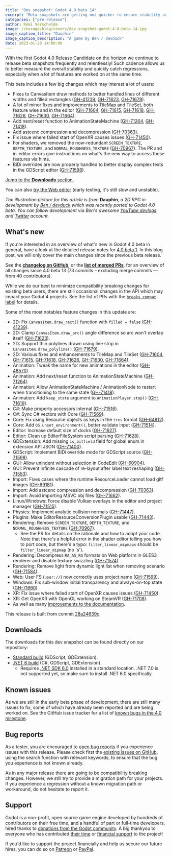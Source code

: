 ```yaml
---
title: "Dev snapshot: Godot 4.0 beta 14"
excerpt: "Beta snapshots are getting out quicker to ensure stability and quickly spot regressions! This time around there are improvements to CanvasItem draw methods, TileMap, AnimationStateMachine, and more!"
categories: ["pre-release"]
author: Rémi Verschelde
image: /storage/blog/covers/dev-snapshot-godot-4-0-beta-14.jpg
image_caption_title: "Dauphin"
image_caption_description: "A game by Ben / devduck"
date: 2023-01-20 14:00:00
---
```


With the first Godot 4.0 Release Candidate on the horizon we continue to release beta snapshots frequently and relentlessly! Such cadence allows us to better measure the overall stability and quickly catch regressions, especially when a lot of features are worked on at the same time.

This beta includes a few big changes which may interest a lot of users:

- Fixes to CanvasItem draw methods to better handled lines of different widths and filled rectangles ([GH-41239](https://github.com/godotengine/godot/pull/41239), [GH-71623](https://github.com/godotengine/godot/pull/71623), [GH-71679](https://github.com/godotengine/godot/pull/71679)).
- A lot of minor fixes and improvements to TileMap and TileSet, both feature wise and in the editor ([GH-71604](https://github.com/godotengine/godot/pull/71604), [GH-71615](https://github.com/godotengine/godot/pull/71615), [GH-71618](https://github.com/godotengine/godot/pull/71618), [GH-71626](https://github.com/godotengine/godot/pull/71626), [GH-71630](https://github.com/godotengine/godot/pull/71630), [GH-71664](https://github.com/godotengine/godot/pull/71664)).
- Add next/reset function to AnimationStateMachine ([GH-71264](https://github.com/godotengine/godot/pull/71264), [GH-71418](https://github.com/godotengine/godot/pull/71418)).
- Add astcenc compression and decompression ([GH-70363](https://github.com/godotengine/godot/pull/70363)).
- Fix issue where failed start of OpenXR causes issues ([GH-71450](https://github.com/godotengine/godot/pull/71450)).
- For shaders, we removed the now-redundant `SCREEN_TEXTURE`, `DEPTH_TEXTURE`, and `NORMAL_ROUGHNESS_TEXTURE` ([GH-70967](https://github.com/godotengine/godot/pull/70967)). The PR and in-editor errors give instructions on what's the new way to access these features via hints.
- BiDi overrides are now properly handled to better display complex texts in the GDScript editor ([GH-71598](https://github.com/godotengine/godot/pull/71598)).

[Jump to the **Downloads** section.](#downloads)

You can also [try the Web editor](https://editor.godotengine.org/releases/4.0.beta14/godot.editor.html) (early testing, it's still slow and unstable).

*The illustration picture for this article is from* **Dauphin**, *a 2D RPG in development by [Ben / devduck](https://www.youtube.com/c/devduck) which was recently ported to Godot 4.0 beta. You can follow development via Ben's awesome [YouTube devlogs](https://www.youtube.com/c/devduck) and [Twitter](https://twitter.com/_devduck) account.*

## What's new

If you're interested in an overview of what's new in Godot 4.0 beta in general, have a look at the detailed release notes for [4.0 beta 1](/article/dev-snapshot-godot-4-0-beta-1). In this blog post, we will only cover the main changes since the previous beta release.

See the [**changelog on GitHub**](https://github.com/godotengine/godot/compare/caacade569eb7a541aaa7a8cdc3eedffca1422d9...28a24639c3c6a95b5b9828f5f02bf0dc2f5ce54b), or the [**list of merged PRs**](https://github.com/godotengine/godot/pulls?q=is%3Apr+merged%3A2023-01-17T13%3A00..2023-01-20T10%3A00+is%3Amerged+sort%3Acreated-asc+milestone%3A4.0), for an overview of all changes since 4.0 beta 13 (73 commits – excluding merge commits ― from 40 contributors).

While we do our best to minimize compatibility breaking changes for existing beta users, there are still occasional changes in the API which may impact your Godot 4 projects. See the list of PRs with the [`breaks compat` label](https://github.com/godotengine/godot/pulls?q=is%3Apr+merged%3A2023-01-17T13%3A00..2023-01-20T10%3A00+is%3Amerged+sort%3Acreated-asc+milestone%3A4.0+label%3A%22breaks+compat%22) for details.

Some of the most notables feature changes in this update are:

- 2D: Fix `CanvasItem.draw_rect()` function with `filled = false` ([GH-41239](https://github.com/godotengine/godot/pull/41239)).
- 2D: Clamp `CanvasItem.draw_arc()` angle difference so arc won't overlap itself ([GH-71623](https://github.com/godotengine/godot/pull/71623)).
- 2D: Support thin polylines drawn using line strip in `CanvasItem.draw_polyline()` ([GH-71679](https://github.com/godotengine/godot/pull/71679)).
- 2D: Various fixes and enhancements to TileMap and TileSet ([GH-71604](https://github.com/godotengine/godot/pull/71604), [GH-71615](https://github.com/godotengine/godot/pull/71615), [GH-71618](https://github.com/godotengine/godot/pull/71618), [GH-71626](https://github.com/godotengine/godot/pull/71626), [GH-71630](https://github.com/godotengine/godot/pull/71630), [GH-71664](https://github.com/godotengine/godot/pull/71664)).
- Animation: Tweak the name for new animations in the editor ([GH-48570](https://github.com/godotengine/godot/pull/48570)).
- Animation: Add next/reset function to AnimationStateMachine ([GH-71264](https://github.com/godotengine/godot/pull/71264)).
- Animation: Allow AnimationStateMachine / AnimationNode to restart when transitioning to the same state ([GH-71418](https://github.com/godotengine/godot/pull/71418)).
- Animation: Add `keep_state` argument to `AnimationPlayer.stop()` ([GH-71619](https://github.com/godotengine/godot/pull/71619)).
- C#: Make property accessors internal ([GH-71516](https://github.com/godotengine/godot/pull/71516)).
- C#: Sync C# vectors with Core ([GH-71569](https://github.com/godotengine/godot/pull/71569)).
- Core: Fix using Resource objects as keys in the `tres` format ([GH-64812](https://github.com/godotengine/godot/pull/64812)).
- Core: Add `OS.unset_environment()`, better validate input ([GH-71514](https://github.com/godotengine/godot/pull/71514)).
- Editor: Increase default size of docks ([GH-71627](https://github.com/godotengine/godot/pull/71627)).
- Editor: Clean up EditorFileSystem script parsing ([GH-71628](https://github.com/godotengine/godot/pull/71628)).
- GDExtension: Add missing `is_bitfield` field for global enum in extension API JSON ([GH-71400](https://github.com/godotengine/godot/pull/71400)).
- GDScript: Implement BiDi override mode for GDScript source ([GH-71598](https://github.com/godotengine/godot/pull/71598)).
- GUI: Allow unindent without selection in CodeEdit ([GH-60904](https://github.com/godotengine/godot/pull/60904)).
- GUI: Prevent infinite cascade of re-layout after label text reshaping ([GH-71553](https://github.com/godotengine/godot/pull/71553)).
- Import: Fixes cases where the runtime ResourceLoader cannot load gltf images ([GH-69181](https://github.com/godotengine/godot/pull/69181)).
- Import: Add astcenc compression and decompression ([GH-70363](https://github.com/godotengine/godot/pull/70363)).
- Import: Avoid importing MSVC obj files ([GH-71662](https://github.com/godotengine/godot/pull/71662)).
- Linux/Windows: Force disable Vulkan overlays in the editor and project manager ([GH-71515](https://github.com/godotengine/godot/pull/71515)).
- Physics: Implement analytic collision normals ([GH-71447](https://github.com/godotengine/godot/pull/71447)).
- Plugins: Make EditorResourceConversionPlugin usable ([GH-71443](https://github.com/godotengine/godot/pull/71443)).
- Rendering: Remove `SCREEN_TEXTURE`, `DEPTH_TEXTURE`, and `NORMAL_ROUGHNESS_TEXTURE` ([GH-70967](https://github.com/godotengine/godot/pull/70967)).
  * See the PR for details on the rationale and how to adapt your code. Note that there's a helpful error in the shader editor telling you how to port code, but there's a typo: `filter_linear_mipmaps` should be `filter_linear_mipmap` (no 's').
- Rendering: Decompress `RA_AS_RG` formats on Web platform in GLES3 renderer and disable texture swizzling ([GH-71574](https://github.com/godotengine/godot/pull/71574)).
- Rendering: Remove light from dynamic light list when removing scenario ([GH-71584](https://github.com/godotengine/godot/pull/71584)).
- Web: User FS (`user://`) now correctly uses project name ([GH-71599](https://github.com/godotengine/godot/pull/71599)).
- Windows: Fix sub-window initial transparency and always-on-top state ([GH-71660](https://github.com/godotengine/godot/pull/71660)).
- XR: Fix issue where failed start of OpenXR causes issues ([GH-71450](https://github.com/godotengine/godot/pull/71450)).
- XR: Get OpenXR with OpenGL working on SteamVR ([GH-71708](https://github.com/godotengine/godot/pull/71708)).
- As well as many [improvements to the documentation](/article/godot-4-0-docs-sprint/).

This release is built from commit [28a24639c](https://github.com/godotengine/godot/commit/28a24639c3c6a95b5b9828f5f02bf0dc2f5ce54b).

<a id="downloads"></a>
## Downloads

The downloads for this dev snapshot can be found directly on our repository:

* [Standard build](https://downloads.tuxfamily.org/godotengine/4.0/beta14/) (GDScript, GDExtension).
* [.NET 6 build](https://downloads.tuxfamily.org/godotengine/4.0/beta14/mono) (C#, GDScript, GDExtension).
  - Requires [.NET SDK 6.0](https://dotnet.microsoft.com/en-us/download/dotnet/6.0) installed in a standard location. .NET 7.0 is not supported yet, so make sure to install .NET 6.0 specifically.

## Known issues

As we are still in the early beta phase of development, there are still many issues to fix, some of which have already been reported and are being worked on. See the GitHub issue tracker for a list of [known bugs in the 4.0 milestone](https://github.com/godotengine/godot/issues?q=is%3Aissue+is%3Aopen+milestone%3A4.0+label%3Abug+).

## Bug reports

As a tester, you are encouraged to [open bug reports](https://github.com/godotengine/godot/issues) if you experience issues with this release. Please check first the [existing issues on GitHub](https://github.com/godotengine/godot/issues), using the search function with relevant keywords, to ensure that the bug you experience is not known already.

As in any major release there are going to be compatibility breaking changes. However, we still try to provide a migration path for your projects. If you experience a regression without a known migration path or workaround, do not hesitate to report it.

## Support

Godot is a non-profit, open source game engine developed by hundreds of contributors on their free time, and a handful of part or full-time developers, hired thanks to [donations from the Godot community](https://godotengine.org/donate). A big thankyou to everyone who has contributed [their time](https://github.com/godotengine/godot/blob/master/AUTHORS.md) or [financial support](https://github.com/godotengine/godot/blob/master/DONORS.md) to the project!

If you'd like to support the project financially and help us secure our future hires, you can do so on [Patreon](https://www.patreon.com/godotengine) or [PayPal](https://godotengine.org/donate).
